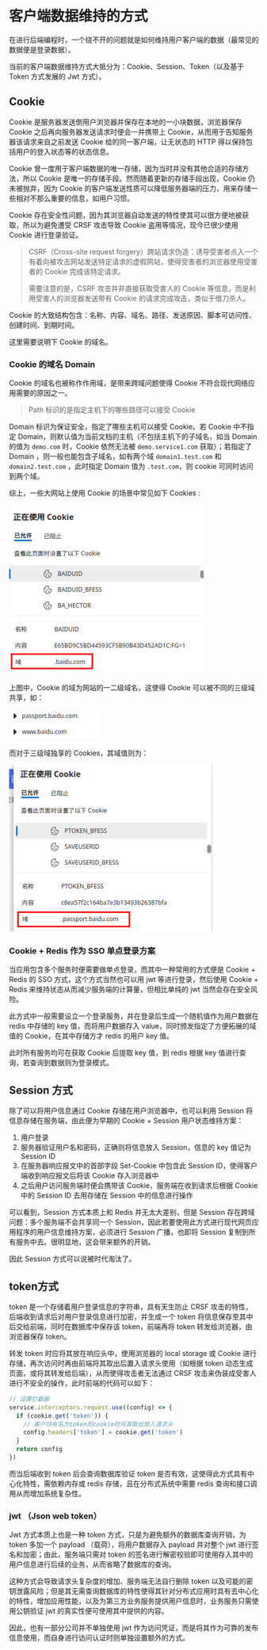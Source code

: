 # 客户端数据维持的方式

在进行后端编程时，一个绕不开的问题就是如何维持用户客户端的数据（最常见的数据便是登录数据）。

当前的客户端数据维持方式大抵分为：Cookie、Session、Token（以及基于 Token 方式发展的 Jwt 方式）。

## Cookie

Cookie 是服务器发送倒用户浏览器并保存在本地的一小块数据，浏览器保存 Cookie 之后再向服务器发送请求时便会一并携带上 Cookie，从而用于告知服务器该请求来自之前发送 Cookie 给的同一客户端，让无状态的 HTTP 得以保持包括用户的登入状态等的状态信息。

Cookie 曾一度用于客户端数据的唯一存储，因为当时并没有其他合适的存储方法，所以 Cookie 是唯一的存储手段。然而随着更新的存储手段出现，Cookie 仍未被抛弃，因为 Cookie 的客户端发送性质可以降低服务器端的压力，用来存储一些相对不那么重要的信息，如用户习惯。

 Cookie 存在安全性问题，因为其浏览器自动发送的特性使其可以很方便地被获取，所以为避免遭受 CRSF 攻击导致 Cookie 盗用等情况，现今已很少使用 Cookie 进行登录验证。

> CSRF（Cross-site request forgery）跨站请求伪造：诱导受害者点入一个有着向被攻击网站发送特定请求的虚假网站，使得受害者的浏览器使用受害者的 Cookie 完成该特定请求。
>
> 需要注意的是，CSRF 攻击并非直接获取受害人的 Cookie 等信息，而是利用受害人的浏览器发送带有 Cookie 的请求完成攻击，类似于借刀杀人。

Cookie 的大致结构包含：名称、内容、域名、路径、发送原因、脚本可访问性、创建时间、到期时间。

这里需要说明下 Cookie 的域名。

### Cookie 的域名 Domain

Cookie 的域名也被称作作用域，是带来跨域问题使得 Cookie 不符合现代网络应用需要的原因之一。

> Path 标识的是指定主机下的哪些路径可以接受 Cookie

Domain 标识为保证安全，指定了哪些主机可以接受 Cookie。若 Cookie 中不指定 Domain，则默认值为当前文档的主机（不包括主机下的子域名，如当 Domain 的值为 `demo.com` 时，Cookie 依然无法被 `demo.service1.com` 获取）；若指定了 Domain ，则一般也能包含子域名，如有两个域 `domain1.test.com` 和 `domain2.test.com` ，此时指定 Domain 值为 `.test.com`，则 cookie 可同时访问到两个域。

综上，一些大网站上使用 Cookie 的场景中常见如下 Cookies :

![image-20230126160930782](_assets/客户端数据维持的方式/image-20230126160930782.png)

上图中，Cookie 的域为网站的一二级域名，这使得 Cookie 可以被不同的三级域共享，如：

![image-20230126161106395](_assets/客户端数据维持的方式/image-20230126161106395.png)

而对于三级域独享的 Cookies，其域值则为：

![image-20230126161149554](_assets/客户端数据维持的方式/image-20230126161149554.png)

### Cookie + Redis 作为 SSO 单点登录方案

当应用包含多个服务时便需要做单点登录，而其中一种常用的方式便是 Cookie + Redis 的 SSO 方式，这个方式当然也可以用 jwt 等进行登录，然后使用 Cookie + Redis 来维持状态从而减少服务端的计算量，但相比单纯的 jwt 当然会存在安全风险。

此方式中一般需要设立一个登录服务，并在登录后生成一个随机值作为用户数据在 redis 中存储的 key 值，而将用户数据存入 value，同时颁发指定了方便拓展的域值的 Cookie，在其中存储方才 redis 的用户 key 值。

此时所有服务均可在获取 Cookie 后提取 key 值，到 redis 根据 key 值进行查询，若查询到数据则为登录模式。

## Session 方式

除了可以将用户信息通过 Cookie 存储在用户浏览器中，也可以利用 Session 将信息存储在服务端，由此便为早期的 Cookie + Session 用户状态维持方案：

1. 用户登录
2. 服务器验证用户名和密码，正确则将信息放入 Session，信息的 key 值记为 Session ID
3. 在服务器响应报文中的首部字段 Set-Cookie 中包含此 Session ID，使得客户端收到响应报文后将该 Cookie 存入浏览器中
4. 之后用户访问服务端时便会携带该 Cookie，服务端在收到请求后根据 Cookie 中的 Session ID 去用存储在 Session 中的信息进行操作

可以看到，Session 方式本质上和 Redis 并无太大差别，但是 Session 存在跨域问题：多个服务端不会共享同一个 Session，因此若要使用此方式进行现代网页应用程序的用户信息维持方案，必须进行 Session 广播，也即将 Session 复制到所有服务中去。很明显地，这会带来额外的开销。

因此 Session 方式可以说被时代淘汰了。

## token方式

token 是一个存储着用户登录信息的字符串，具有天生防止 CRSF 攻击的特性，后端收到请求后对用户登录信息进行加密，并生成一个 token 将信息保存至其中后交给前端，同时在数据库中保存该 token，前端再将 token 转发给浏览器，由浏览器保存 token。

转发 token 时应将其放在响应头中，使用浏览器的 local storage 或 Cookie 进行存储，再次访问时再由前端将其取出后置入请求头使用（如根据 token 动态生成页面，或将其转发给后端），从而使得攻击者无法通过 CRSF 攻击来伪装成受害人进行不安全的操作，此时前端的代码可以如下：

```javascript
// 设置拦截器
service.interceptors.request.use((config) => {
  if (cookie.get('token')) {
    // 客户持有名为token的cookie时将其取出放入请求头
    config.headers['token'] = cookie.get('token')
  }
  return config
})

```



而当后端收到 token 后会查询数据库验证 token 是否有效，这使得此方式具有中心化特性，需依赖内存或 redis 存储，且在分布式系统中需要 redis 查询和接口调用从而增加系统复杂性。

### jwt （Json web token）

Jwt 方式本质上也是一种 token 方式，只是为避免额外的数据库查询开销，为 token 多加一个 payload （载荷），将用户数据存入 payload 并对整个 jwt 进行签名和加密；由此，服务端只需对 token 的签名进行解密校验即可使用存入其中的用户信息进行后续的业务，从而省略了数据库的查询。

这种方式会导致请求头复杂度的增加、服务端无法自行删除 token 以及可能的密钥泄露风险；但是其无需查询数据库的特性使得其针对分布式应用时具有去中心化的特性，增加应用性能，以及为第三方业务服务提供用户信息时，业务服务只需使用公钥验证 jwt 的真实性便可使用其中提供的内容。

因此，也有一部分公司并不单独使用 jwt 作为访问凭证，而是将其作为可靠的发布信息使用，而自身进行访问认证时则单独设置额外的方式。
